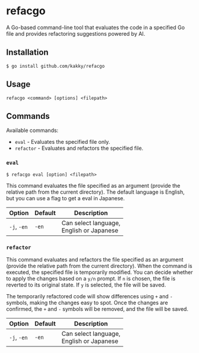 # refacgo
A Go-based command-line tool that evaluates the code in a specified Go file and provides refactoring suggestions powered by AI.

## Installation
```shell
$ go install github.com/kakky/refacgo
```

## Usage
```
refacgo <command> [options] <filepath>
```

## Commands
Available commands:
- `eval`  - Evaluates the specified file only.
- `refactor` - Evaluates and refactors the specified file.

### `eval`
```
$ refacgo eval [option] <filepath>
```
This command evaluates the file specified as an argument (provide the relative path from the current directory). The default language is English, but you can use a flag to get a eval in Japanese.

| Option        | Default | Description |
|-------------|---------|-------------|
| `-j`, `-en` | `-en`   | Can select language, <br> English or Japanese |

### `refactor`
This command evaluates and refactors the file specified as an argument (provide the relative path from the current directory). When the command is executed, the specified file is temporarily modified. You can decide whether to apply the changes based on a `y/n` prompt. If `n` is chosen, the file is reverted to its original state. If `y` is selected, the file will be saved.

The temporarily refactored code will show differences using `+` and `-` symbols, making the changes easy to spot.
Once the changes are confirmed, the `+` and `-` symbols will be removed, and the file will be saved.

| Option        | Default | Description |
|-------------|---------|-------------|
| `-j`, `-en` | `-en`   | Can select language, <br> English or Japanese |

